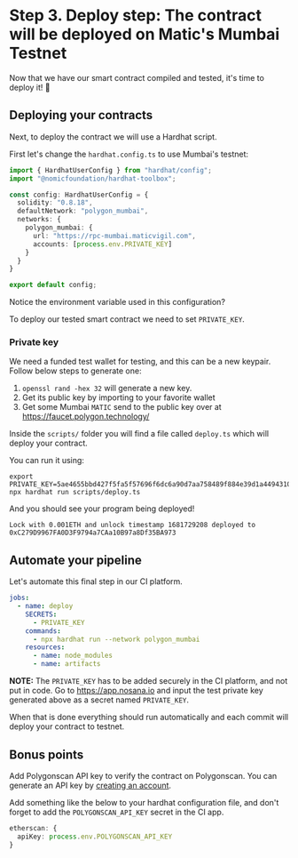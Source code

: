 # Step 3. Deploy step: The contract will be deployed on Matic's Mumbai Testnet

Now that we have our smart contract compiled and tested, it's time to deploy it! 🚀

## Deploying your contracts

Next, to deploy the contract we will use a Hardhat script.

First let's change the `hardhat.config.ts` to use Mumbai's testnet:

```typescript
import { HardhatUserConfig } from "hardhat/config";
import "@nomicfoundation/hardhat-toolbox";

const config: HardhatUserConfig = {
  solidity: "0.8.18",
  defaultNetwork: "polygon_mumbai",
  networks: {
    polygon_mumbai: {
      url: "https://rpc-mumbai.maticvigil.com",
      accounts: [process.env.PRIVATE_KEY]
    }
  }
}

export default config;
```

Notice the environment variable used in this configuration?

To deploy our tested smart contract we need to set `PRIVATE_KEY`.

### Private key

We need a funded test wallet for testing, and this can be a new keypair.
Follow below steps to generate one:

1. `openssl rand -hex 32` will generate a new key.
2. Get its public key by importing to your favorite wallet
3. Get some Mumbai `MATIC` send to the public key over at https://faucet.polygon.technology/

Inside the `scripts/` folder you will find a file called `deploy.ts` which will deploy your contract.

You can run it using:

```shell
export PRIVATE_KEY=5ae4655bbd427f5fa5f57696f6dc6a90d7aa758489f884e39d1a44943104bac1
npx hardhat run scripts/deploy.ts
```

And you should see your program being deployed!

```
Lock with 0.001ETH and unlock timestamp 1681729208 deployed to 0xC279D9967FA0D3F9794a7CAa10B97a8Df35BA973
```

## Automate your pipeline

Let's automate this final step in our CI platform.

```yaml
jobs:
  - name: deploy
    SECRETS:
      - PRIVATE_KEY
    commands:
      - npx hardhat run --network polygon_mumbai
    resources:
      - name: node_modules
      - name: artifacts
```

**NOTE:**  The `PRIVATE_KEY` has to be added securely in the CI platform, and not put in code. 
Go to https://app.nosana.io and input the test private key generated above as a secret named `PRIVATE_KEY`.

When that is done everything should run automatically and each commit will deploy your contract to testnet.

## Bonus points

Add Polygonscan API key to verify the contract on Polygonscan. 
You can generate an API key by [creating an account](https://polygonscan.com/register).

Add something like the below to your hardhat configuration file,
and don't forget to add the `POLYGONSCAN_API_KEY` secret in the CI app.

```typescript
etherscan: {
  apiKey: process.env.POLYGONSCAN_API_KEY
}
```
